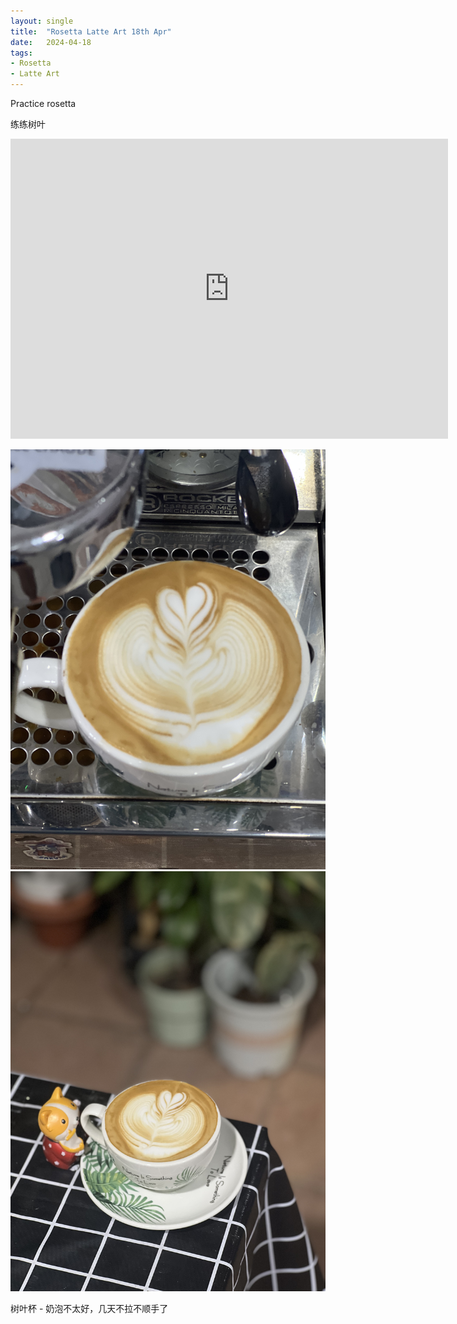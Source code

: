 ```yaml
---
layout: single
title:  "Rosetta Latte Art 18th Apr"
date:   2024-04-18
tags:
- Rosetta
- Latte Art
---
```



Practice rosetta

练练树叶


<div class="embed-container">
  <iframe
      src="https://www.youtube.com/embed/x19w05f1w4c"
      width="700"
      height="480"
      frameborder="0"
      allowfullscreen="true">
  </iframe>
</div>



![](/assets/img/2024/04/18/IMG_5714.jpg)
![](/assets/img/2024/04/18/IMG_5716.jpg)

树叶杯 - 奶泡不太好，几天不拉不顺手了
